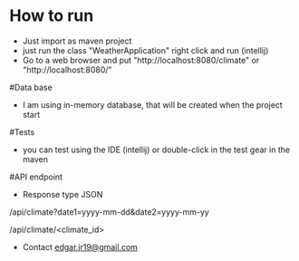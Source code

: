 
# How to run

- Just import as maven project
- just run the class "WeatherApplication" right click and run (intellij)
- Go to a web browser and put "http://localhost:8080/climate" or "http://localhost:8080/"

#Data base

- I am using in-memory database, that will be created when the project start

#Tests
- you can test using the IDE (intellij) or double-click in the test gear in the maven

#API endpoint

- Response type JSON

/api/climate?date1=yyyy-mm-dd&date2=yyyy-mm-yy

/api/climate/<climate_id>

- Contact
edgar.jr19@gmail.com
